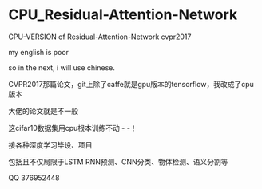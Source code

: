# CPU_Residual-Attention-Network
CPU-VERSION of Residual-Attention-Network cvpr2017

my english is poor

so in the next, i will use chinese.

CVPR2017那篇论文，git上除了caffe就是gpu版本的tensorflow，我改成了cpu版本

大佬的论文就是不一般

这cifar10数据集用cpu根本训练不动 - -！

接各种深度学习毕设、项目

包括且不仅局限于LSTM RNN预测、CNN分类、物体检测、语义分割等

QQ 376952448
